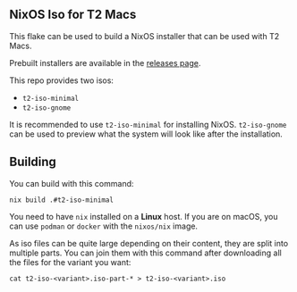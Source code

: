 ## NixOS Iso for T2 Macs

This flake can be used to build a NixOS installer that can be used with T2 Macs.

Prebuilt installers are available in the [releases page](https://github.com/kekrby/nixos-t2-iso/releases).

This repo provides two isos:
* `t2-iso-minimal`
* `t2-iso-gnome`

It is recommended to use `t2-iso-minimal` for installing NixOS. `t2-iso-gnome` can be used to preview what the system will look like after the installation.

## Building

You can build with this command:
```
nix build .#t2-iso-minimal
```

You need to have `nix` installed on a **Linux** host. If you are on macOS, you can use `podman` or `docker` with the `nixos/nix` image.

As iso files can be quite large depending on their content, they are split into multiple parts. You can join them with this command after downloading all the files for the variant you want:
```
cat t2-iso-<variant>.iso-part-* > t2-iso-<variant>.iso
```
